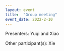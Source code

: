 ```yaml
---
layout: event
title:  "Group meeting"
event_date: 2022-2-10
---
```


Presenters: Yuqi and Xiao

Other participant(s): Xie
